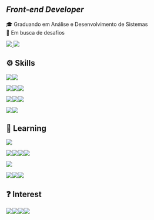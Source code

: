 ## *Front-end Developer*

🎓 Graduando em Análise e Desenvolvimento de Sistemas<br>
💼 Em busca de desafios

<a href="mailto:matheusmvg@hotmail.com">
		<img src='https://img.shields.io/badge/Email-fff?style=for-the-badge&logo=microsoft-outlook&logoColor=222' />
	</a>
	
<a href="https://www.linkedin.com/in/matheusgesser/">
		<img src='https://img.shields.io/badge/LinkedIn-fff?style=for-the-badge&logo=linkedin&logoColor=222' />
	</a>

<!-- [![matheusgesser](https://github-readme-stats.vercel.app/api/top-langs/?username=matheusgesser&hide=html&layout=compact&theme=dark)](https://github.com/anuraghazra/github-readme-stats) -->


## ⚙️ Skills
<img src='https://img.shields.io/badge/React-20232A?style=for-the-badge&logo=react&logoColor=61DAFB' /><img src='https://img.shields.io/badge/styled--components-DB7093?style=for-the-badge&logo=styled-components&logoColor=white' />

<img src='https://img.shields.io/badge/JavaScript-F7DF1E?style=for-the-badge&logo=javascript&logoColor=black' /><img src='https://img.shields.io/badge/HTML5-E34F26?style=for-the-badge&logo=html5&logoColor=white' /><img src='https://img.shields.io/badge/CSS3-1572B6?style=for-the-badge&logo=css3&logoColor=white' />

<img src='https://img.shields.io/badge/Git-E34F26?style=for-the-badge&logo=git&logoColor=white' /><img src='https://img.shields.io/badge/Visual Studio Code-0081CB?style=for-the-badge&logo=visualstudiocode&logoColor=white' /><img src='https://img.shields.io/badge/Figma-20232A?style=for-the-badge&logo=figma&logoColor=blue' />

<img src='https://img.shields.io/badge/Bootstrap-563D7C?style=for-the-badge&logo=bootstrap&logoColor=white' /><img src='https://img.shields.io/badge/jQuery-0769AD?style=for-the-badge&logo=jquery&logoColor=white' />

## 🌱 Learning
<img src='https://img.shields.io/badge/Material--UI-0081CB?style=for-the-badge&logo=google&logoColor=white' />

<img src='https://img.shields.io/badge/Redux-593D88?style=for-the-badge&logo=redux&logoColor=white' /><img src='https://img.shields.io/badge/React_Router-CA4245?style=for-the-badge&logo=react-router&logoColor=white' /><img src='https://img.shields.io/badge/TypeScript-007ACC?style=for-the-badge&logo=typescript&logoColor=white' /><img src='https://img.shields.io/badge/Sass-CC6699?style=for-the-badge&logo=sass&logoColor=white' />

<img src='https://img.shields.io/badge/Amazon_AWS-232F3E?style=for-the-badge&logo=amazon-aws&logoColor=white' />

<img src='https://img.shields.io/badge/MySQL-00000F?style=for-the-badge&logo=mysql&logoColor=white' /><img src='https://img.shields.io/badge/PostgreSQL-316192?style=for-the-badge&logo=postgresql&logoColor=white' /><img src='https://img.shields.io/badge/MongoDB-4EA94B?style=for-the-badge&logo=mongodb&logoColor=white' />

## ❓ Interest
<img src='https://img.shields.io/badge/Angular-DD0031?style=for-the-badge&logo=angular&logoColor=white' /><img src='https://img.shields.io/badge/Vue.js-35495E?style=for-the-badge&logo=vue.js&logoColor=4FC08D' /><img src='https://img.shields.io/badge/React_Native-20232A?style=for-the-badge&logo=react&logoColor=61DAFB' /><img src='https://img.shields.io/badge/Flutter-02569B?style=for-the-badge&logo=flutter&logoColor=white' />

<!-- <img src='https://img.shields.io/badge/Python-14354C?style=for-the-badge&logo=python&logoColor=white' />

<img src='https://img.shields.io/badge/Node.js-43853D?style=for-the-badge&logo=node.js&logoColor=white' /><img src='https://img.shields.io/badge/Express.js-404D59?style=for-the-badge&logo=express&logoColor=white' />

<img src='https://img.shields.io/badge/Firebase-F29D0C?style=for-the-badge&logo=firebase&logoColor=white' /> -->

